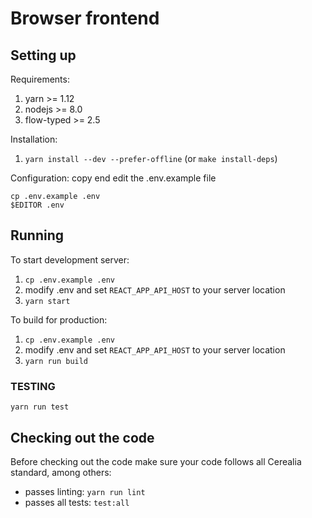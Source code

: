 # Browser frontend

## Setting up

Requirements:

1. yarn >= 1.12
1. nodejs >= 8.0
1. flow-typed >= 2.5

Installation:

1. `yarn install --dev --prefer-offline`  (or `make install-deps`)

Configuration: copy end edit the .env.example file

    cp .env.example .env
    $EDITOR .env


## Running

To start development server:

1. `cp .env.example .env`
1. modify .env and set `REACT_APP_API_HOST` to your server location
1. `yarn start`

To build for production:

1. `cp .env.example .env`
1. modify .env and set `REACT_APP_API_HOST` to your server location
1. `yarn run build`


### TESTING

    yarn run test

## Checking out the code

Before checking out the code make sure your code follows all Cerealia standard, among others:

+ passes linting: `yarn run lint`
+ passes all tests: `test:all`
